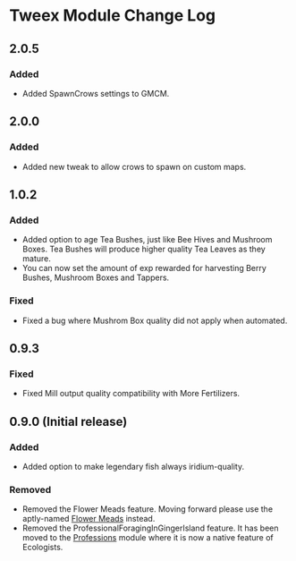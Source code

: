 # Tweex Module Change Log

## 2.0.5

### Added

* Added SpawnCrows settings to GMCM.

## 2.0.0

### Added

* Added new tweak to allow crows to spawn on custom maps.

## 1.0.2

### Added

* Added option to age Tea Bushes, just like Bee Hives and Mushroom Boxes. Tea Bushes will produce higher quality Tea Leaves as they mature.
* You can now set the amount of exp rewarded for harvesting Berry Bushes, Mushroom Boxes and Tappers.

### Fixed

* Fixed a bug where Mushrom Box quality did not apply when automated.

## 0.9.3

### Fixed

* Fixed Mill output quality compatibility with More Fertilizers.

## 0.9.0 (Initial release)

### Added

* Added option to make legendary fish always iridium-quality.

### Removed

* Removed the Flower Meads feature. Moving forward please use the aptly-named [Flower Meads](https://www.nexusmods.com/stardewvalley/mods/5767) instead.
* Removed the ProfessionalForagingInGingerIsland feature. It has been moved to the [Professions](../Professions) module where it is now a native feature of Ecologists.
